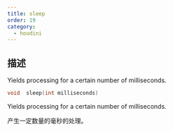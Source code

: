 ```yaml
---
title: sleep
order: 19
category:
  - houdini
---
```

    
## 描述

Yields processing for a certain number of milliseconds.

```c
void  sleep(int milliseconds)
```

Yields processing for a certain number of milliseconds.

产生一定数量的毫秒的处理。
